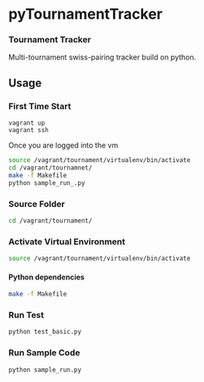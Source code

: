 # pyTournamentTracker
### Tournament Tracker
Multi-tournament swiss-pairing tracker build on python.
## Usage
### First Time Start
```
vagrant up
vagrant ssh  
```
Once you are logged into the vm
``` bash
source /vagrant/tournament/virtualenv/bin/activate
cd /vagrant/tournamnet/
make -f Makefile
python sample_run_.py    
```


### Source Folder

``` bash
cd /vagrant/tournament/
```

### Activate Virtual Environment

``` bash
source /vagrant/tournament/virtualenv/bin/activate
```

#### Python dependencies

``` bash
make -f Makefile
```

### Run Test
```bash
python test_basic.py
```

### Run Sample Code
```bash
python sample_run.py
```
